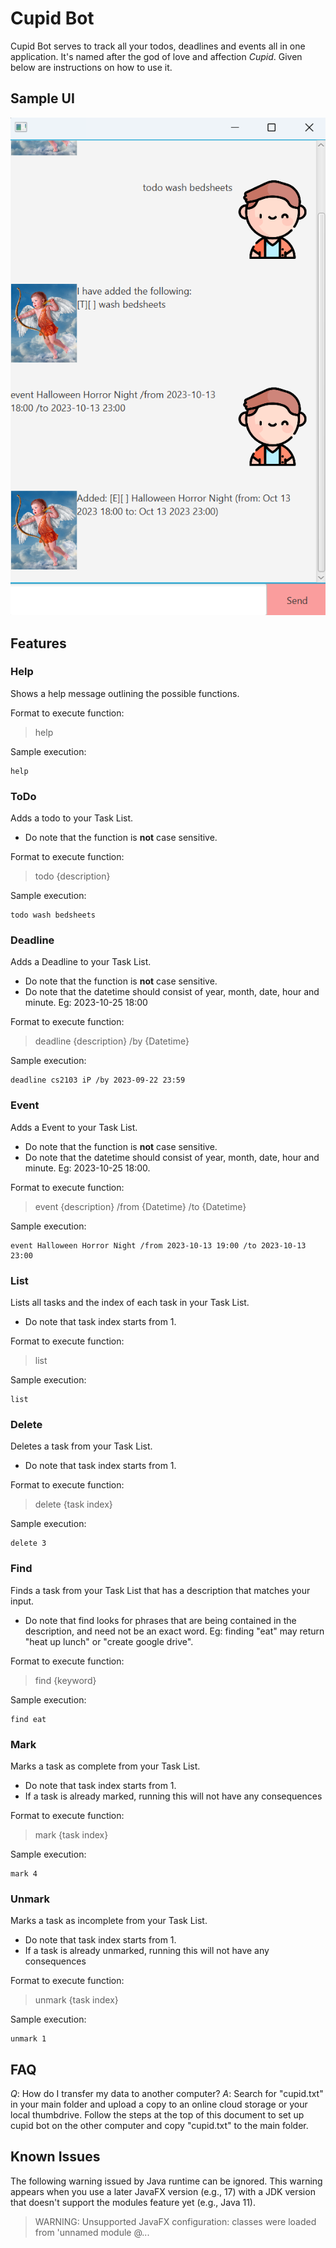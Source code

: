 # Cupid Bot

Cupid Bot serves to track all your todos, deadlines and events all in one application. It's named after the god of love and affection _Cupid_. Given below are instructions on how to use it.

## Sample UI

![Screenshot of sample UI](https://github.com/nicrandomlee/ip/blob/master/docs/Ui.png?raw=true)

## Features

### Help

Shows a help message outlining the possible functions.

Format to execute function:

> help

Sample execution:

```
help
```

### ToDo

Adds a todo to your Task List.

- Do note that the function is **not** case sensitive.

Format to execute function:

> todo {description}

Sample execution:

```
todo wash bedsheets
```

### Deadline

Adds a Deadline to your Task List.

- Do note that the function is **not** case sensitive.
- Do note that the datetime should consist of year, month, date, hour and minute. Eg: 2023-10-25 18:00

Format to execute function:

> deadline {description} /by {Datetime}

Sample execution:

```
deadline cs2103 iP /by 2023-09-22 23:59
```

### Event

Adds a Event to your Task List.

- Do note that the function is **not** case sensitive.
- Do note that the datetime should consist of year, month, date, hour and minute. Eg: 2023-10-25 18:00.

Format to execute function:

> event {description} /from {Datetime} /to {Datetime}

Sample execution:

```
event Halloween Horror Night /from 2023-10-13 19:00 /to 2023-10-13 23:00
```

### List

Lists all tasks and the index of each task in your Task List.

- Do note that task index starts from 1.

Format to execute function:

> list

Sample execution:

```
list
```

### Delete

Deletes a task from your Task List.

- Do note that task index starts from 1.

Format to execute function:

> delete {task index}

Sample execution:

```
delete 3
```

### Find

Finds a task from your Task List that has a description that matches your input.

- Do note that find looks for phrases that are being contained in the description, and need not be an exact word. Eg: finding "eat" may return "heat up lunch" or "create google drive".

Format to execute function:

> find {keyword}

Sample execution:

```
find eat
```

### Mark

Marks a task as complete from your Task List.

- Do note that task index starts from 1.
- If a task is already marked, running this will not have any consequences

Format to execute function:

> mark {task index}

Sample execution:

```
mark 4
```

### Unmark

Marks a task as incomplete from your Task List.

- Do note that task index starts from 1.
- If a task is already unmarked, running this will not have any consequences

Format to execute function:

> unmark {task index}

Sample execution:

```
unmark 1
```

## FAQ

_Q_: How do I transfer my data to another computer?
_A_: Search for "cupid.txt" in your main folder and upload a copy to an online cloud storage or your local thumbdrive. Follow the steps at the top of this document to set up cupid bot on the other computer and copy "cupid.txt" to the main folder.

## Known Issues

The following warning issued by Java runtime can be ignored. This warning appears when you use a later JavaFX version (e.g., 17) with a JDK version that doesn't support the modules feature yet (e.g., Java 11).

> WARNING: Unsupported JavaFX configuration: classes were loaded from 'unnamed module @...
